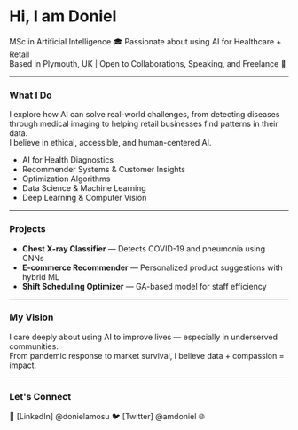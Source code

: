 # Hi, I am Doniel

MSc in Artificial Intelligence 🎓
Passionate about using AI for Healthcare + Retail  
Based in Plymouth, UK | Open to Collaborations, Speaking, and Freelance 📍

---

### What I Do

I explore how AI can solve real-world challenges, from detecting diseases through medical imaging to helping retail businesses find patterns in their data.  
I believe in ethical, accessible, and human-centered AI.

- AI for Health Diagnostics  
- Recommender Systems & Customer Insights  
- Optimization Algorithms  
- Data Science & Machine Learning  
- Deep Learning & Computer Vision

---

### Projects

- **Chest X-ray Classifier** — Detects COVID-19 and pneumonia using CNNs  
- **E-commerce Recommender** — Personalized product suggestions with hybrid ML  
- **Shift Scheduling Optimizer** — GA-based model for staff efficiency

---

### My Vision

I care deeply about using AI to improve lives — especially in underserved communities.  
From pandemic response to market survival, I believe data + compassion = impact.

---

### Let's Connect

📩 [LinkedIn]  @donielamosu
🐦 [Twitter] @amdoniel
🌐 
